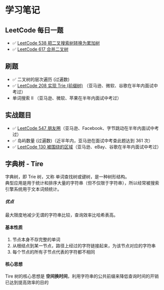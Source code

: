 # 学习笔记

## LeetCode 每日一题
* ✅  [LeetCode 538 把二叉搜索树转换为累加树](./Day1/README.md#1)
* ✅  [LeetCode 617 合并二叉树](./Day3/README.md#1)

## 刷题
* ✅  二叉树的层次遍历 (过遍数)
* ✅  [LeetCode 208 实现 Trie (前缀树)](./Day2/README.md#1) （亚马逊、微软、谷歌在半年内面试中考过）
* 单词搜索 II （亚马逊、微软、苹果在半年内面试中考过）

## 实战题目
* ✅  [LeetCode 547 朋友圈](./Day4/README.md#1)（亚马逊、Facebook、字节跳动在半年内面试中考过）
* ✅  岛屿数量 (过遍数)（近半年内，亚马逊在面试中考查此题达到 361 次）
* ✅  [LeetCode 130 被围绕的区域](./Day3/README.md#2)（亚马逊、eBay、谷歌在半年内面试中考过）


## 字典树 - Tire
字典树，即 Trie 树，又称 单词查找树或键树，是一种树形结构。  
典型应用是用于统计和排序大量的字符串（但不仅限于字符串），所以经常被搜索引擎系统用于文本词频统计。  

##### 优点
最大限度地减少无谓的字符串比较，查询效率比哈希表高。

#### 基本性质
1. 节点本身不存完整的单词
2. 从根结点到某一节点，路径上经过的字符链接起来，为该节点对应的字符串
3. 每个节点的所有子节点代表的字符都不相同

#### 核心思想
Tire 树的核心思想是 **空间换时间**，利用字符串的公共前缀来降低查询时间的开销已达到提高效率的目的 
